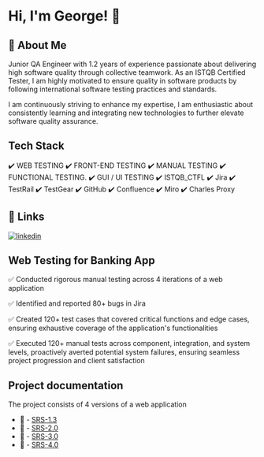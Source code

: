# Hi, I'm George! 👋


## 🚀 About Me
Junior QA Engineer with 1.2 years of experience passionate about delivering high software quality through collective teamwork. As an ISTQB Certified Tester, I am highly motivated to ensure quality in software products by following international software testing practices and standards.

I am continuously striving to enhance my expertise, I am enthusiastic about consistently learning and integrating new technologies to further elevate software quality assurance.


## Tech Stack
✔️ WEB TESTING  ✔️ FRONT-END TESTING  ✔️ MANUAL TESTING  ✔️ FUNCTIONAL TESTING.  ✔️ GUI / UI TESTING  ✔️ ISTQB_CTFL  ✔️ Jira  ✔️ TestRail  ✔️ TestGear  ✔️ GitHub  ✔️ Confluence  ✔️ Miro  ✔️ Charles Proxy


## 🔗 Links
[![linkedin](https://img.shields.io/badge/linkedin-0A66C2?style=for-the-badge&logo=linkedin&logoColor=white)](https://www.linkedin.com/in/georgelupu/)


## Web Testing for Banking App
✅ Conducted rigorous manual testing across 4 iterations of a web application

✅ Identified and reported 80+ bugs in Jira

✅ Created 120+ test cases that covered critical functions and edge cases, ensuring exhaustive coverage of the application's functionalities

✅ Executed 120+ manual tests across component, integration, and system levels, proactively averted potential system failures, ensuring seamless project progression and client satisfaction


## Project documentation
The project consists of 4 versions of a web application

- 📄 - [SRS-1.3](https://github.com/GeorgeMarian01/test/blob/main/Project%20documentation/SRS-1.3.pdf)
- 📄 - [SRS-2.0](https://github.com/GeorgeMarian01/test/blob/main/Project%20documentation/SRS-2.0.pdf)
- 📄 - [SRS-3.0](https://github.com/GeorgeMarian01/test/blob/main/Project%20documentation/SRS-3.0.pdf)
- 📄 - [SRS-4.0](https://github.com/GeorgeMarian01/test/blob/main/Project%20documentation/SRS-4.0.pdf)
